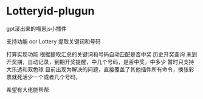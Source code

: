 # Lotteryid-plugun
gpt滚出来的喵崽js小插件

支持功能
ocr Lottery
提取关键词和号码

打算实现功能
根据提取汇总的关键词和号码自动匹配是否中奖
历史开奖查询
未到开奖期，自动记录，到期开奖提醒，中几个号码，是否中奖，中多少
暂时只支持大乐透和双色球
目前出现为解决的问题，直接覆盖了其他插件所有命令，换张彩票就死活少一个或者几个号码，

希望有大佬能帮帮
